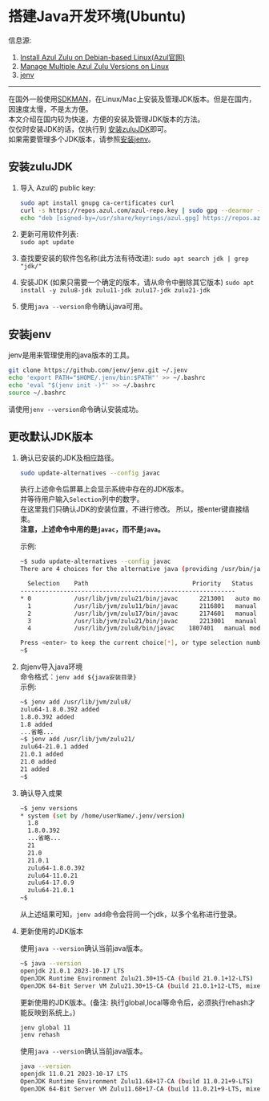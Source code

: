 # 搭建Java开发环境(Ubuntu)

信息源:

1. [Install Azul Zulu on Debian-based Linux(Azul官网)](https://docs.azul.com/core/install/debian)
1. [Manage Multiple Azul Zulu Versions on Linux](https://docs.azul.com/core/manage-multiple-zulu-versions/linux)
1. [jenv](https://github.com/jenv/jenv)

---

在国外一般使用[SDKMAN](https://sdkman.io/)，在Linux/Mac上安装及管理JDK版本。但是在国内，因速度太慢，不是太方便。  
本文介绍在国内较为快速，方便的安装及管理JDK版本的方法。  
仅仅时安装JDK的话，仅执行到 [安装zuluJDK](#安装zulujdk)即可。  
如果需要管理多个JDK版本，请参照[安装jenv](#安装jenv)。  

## 安装zuluJDK

1. 导入 Azul的 public key:

    ```bash
    sudo apt install gnupg ca-certificates curl
    curl -s https://repos.azul.com/azul-repo.key | sudo gpg --dearmor -o /usr/share/keyrings/azul.gpg
    echo "deb [signed-by=/usr/share/keyrings/azul.gpg] https://repos.azul.com/zulu/deb stable main" | sudo tee /etc/apt/sources.list.d/zulu.list
    ```

1. 更新可用软件列表:  
    ```sudo apt update```
1. 查找要安装的软件包名称(此方法有待改进):
    ```sudo apt search jdk | grep "jdk/"```
1. 安装JDK  (如果只需要一个确定的版本，请从命令中删除其它版本)
    ```sudo apt install -y zulu8-jdk zulu11-jdk zulu17-jdk zulu21-jdk```
1. 使用`java --version`命令确认java可用。  

## 安装jenv

jenv是用来管理使用的java版本的工具。

```bash
git clone https://github.com/jenv/jenv.git ~/.jenv
echo 'export PATH="$HOME/.jenv/bin:$PATH"' >> ~/.bashrc
echo 'eval "$(jenv init -)"' >> ~/.bashrc
source ~/.bashrc
```

请使用`jenv --version`命令确认安装成功。

## 更改默认JDK版本

1. 确认已安装的JDK及相应路径。

    ```bash
    sudo update-alternatives --config javac
    ```

    执行上述命令后屏幕上会显示系统中存在的JDK版本。  
    并等待用户输入`Selection`列中的数字。  
    在这里我们只确认JDK的安装位置，不进行修改。
    所以，按enter键直接结束。  
    **注意，上述命令中用的是`javac`，而不是`java`。**

    示例:

    ```bash
    ~$ sudo update-alternatives --config javac
    There are 4 choices for the alternative java (providing /usr/bin/javac).

      Selection    Path                             Priority   Status
    ------------------------------------------------------------
    * 0            /usr/lib/jvm/zulu21/bin/javac      2213001   auto mode
      1            /usr/lib/jvm/zulu11/bin/javac      2116801   manual mode
      2            /usr/lib/jvm/zulu17/bin/javac      2174601   manual mode
      3            /usr/lib/jvm/zulu21/bin/javac      2213001   manual mode
      4            /usr/lib/jvm/zulu8/bin/javac    1807401   manual mode

    Press <enter> to keep the current choice[*], or type selection number:
    ~$
    ```

1. 向jenv导入java环境  
    命令格式：`jenv add ${java安装目录}`  
    示例:

    ```bash
    ~$ jenv add /usr/lib/jvm/zulu8/
    zulu64-1.8.0.392 added
    1.8.0.392 added
    1.8 added
    ...省略...
    ~$ jenv add /usr/lib/jvm/zulu21/
    zulu64-21.0.1 added
    21.0.1 added
    21.0 added
    21 added
    ~$
    ```

1. 确认导入成果

    ```bash
    ~$ jenv versions
    * system (set by /home/userName/.jenv/version)
      1.8
      1.8.0.392
      ...省略...
      21
      21.0
      21.0.1
      zulu64-1.8.0.392
      zulu64-11.0.21
      zulu64-17.0.9
      zulu64-21.0.1
    ~$
    ```

    从上述结果可知，`jenv add`命令会将同一个jdk，以多个名称进行登录。

1. 更新使用的JDK版本

    使用`java --version`确认当前java版本。

    ```bash
    ~$ java --version
    openjdk 21.0.1 2023-10-17 LTS
    OpenJDK Runtime Environment Zulu21.30+15-CA (build 21.0.1+12-LTS)
    OpenJDK 64-Bit Server VM Zulu21.30+15-CA (build 21.0.1+12-LTS, mixed mode, sharing)
    ```

    更新使用的JDK版本。(备注: 执行global,local等命令后，必须执行rehash才能反映到系统上。)

    ```bash
    jenv global 11
    jenv rehash
    ```

    使用`java --version`确认当前java版本。

    ```bash
    java --version
    openjdk 11.0.21 2023-10-17 LTS
    OpenJDK Runtime Environment Zulu11.68+17-CA (build 11.0.21+9-LTS)
    OpenJDK 64-Bit Server VM Zulu11.68+17-CA (build 11.0.21+9-LTS, mixed mode)
    ```
